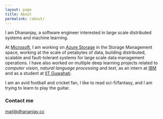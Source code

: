```yaml
---
layout: page
title: About
permalink: /about/
---
```


I am Dhananjay, a software engineer interested in large scale distributed systems and machine learning.

At [Microsoft](https://www.microsoft.com/), I am working on [Azure Storage](https://azure.microsoft.com/services/storage/) in the Storage Management space, working at the scale of petabytes of data, building distributed, scalable and fault-tolerant systems for large scale data management operations. I have also worked on multiple deep learning projects related to *computer vision*, *natural language processing* and *text*, as an intern at [IBM](https://www.ibm.com/) and as a student at [IIT Guwahati](https://www.iitg.ac.in/).

I am an avid football and cricket fan, I like to read sci-fi/fantasy, and I am trying to learn to play the guitar.

### Contact me

[mail@dhananjay.cc](mailto:mail@dhananjay.cc)
